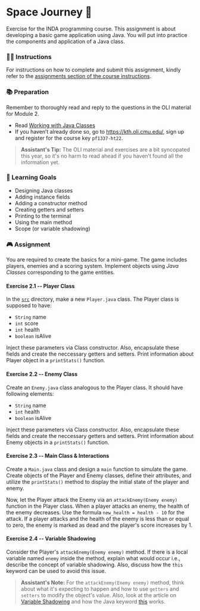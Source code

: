 # Space Journey :rocket:

Exercise for the INDA programming course. This assignment is about developing a basic game application using Java. You will put into practice the components and application of a Java class.

### 👨‍💻 Instructions

For instructions on how to complete and submit this assignment, kindly refer to the [assignments section of the course instructions](https://gits-15.sys.kth.se/inda-22/course-instructions#assignments).

### 📚 Preparation

Remember to thoroughly read and reply to the questions in the OLI material for Module 2.

- Read [Working with Java Classes](https://kth.oli.cmu.edu/jcourse/webui/syllabus/module.do?context=f5e5a808ac1f088812f2a8ce315bac60)
- If you haven’t already done so, go to https://kth.oli.cmu.edu/, sign up and register for the course key `pf1337-ht22`.

> **Assistant's Tip:** The OLI material and exercises are a bit syncopated this year, so it's no harm to read ahead if you haven’t found all the information yet.

### 🎯 Learning Goals

- Designing Java classes
- Adding instance fields
- Adding a constructor method
- Creating getters and setters
- Printing to the terminal
- Using the main method
- Scope (or variable shadowing)

### 🎮 Assignment

You are required to create the basics for a mini-game. The game includes players, enemies and a scoring system. Implement objects using *Java Classes* corresponding to the game entities. 

#### Exercise 2.1 -- Player Class
In the [`src`](src) directory, make a new `Player.java` class. The Player class is supposed to have:

- `String` name
- `int` score
- `int` health
- `boolean` isAlive

Inject these parameters via Class constructor. Also, encapsulate these fields and create the neccessary getters and setters. Print information about Player object in a `printStats()` function.

#### Exercise 2.2 -- Enemy Class
Create an `Enemy.java` class analogous to the Player class. It should have following elements:

- `String` name
- `int` health
- `boolean` isAlive

Inject these parameters via Class constructor. Also, encapsulate these fields and create the neccessary getters and setters. Print information about Enemy objects in a `printStats()` function.

#### Exercise 2.3 -- Main Class & Interactions
Create a `Main.java` class and design a `main` function to simulate the game. Create objects of the Player and Enemy classes, define their attributes, and utilize the `printStats()` method to display the initial state of the player and enemy.

Now, let the Player attack the Enemy via an `attackEnemy(Enemy enemy)` function in the Player class. When a player attacks an enemy, the health of the enemy decreases. Use the formula `new_health = health - 10` for the attack. If a player attacks and the health of the enemy is less than or equal to zero, the enemy is marked as dead and the player's score increases by 1.

#### Exercise 2.4 -- Variable Shadowing
Consider the Player's `attackEnemy(Enemy enemy)` method. If there is a local variable named `enemy` inside the method, explain what would occur i.e., describe the concept of variable shadowing. Also, discuss how the `this` keyword can be used to avoid this issue.

> **Assistant's Note:** For the `attackEnemy(Enemy enemy)` method, think about what it's expecting to happen and how to use `getters` and `setters` to modify the object's value. Also, look at the article on [Variable Shadowing](https://en.wikipedia.org/wiki/Variable_shadowing) and how the Java keyword [this](https://docs.oracle.com/javase/tutorial/java/javaOO/thiskey.html) works.